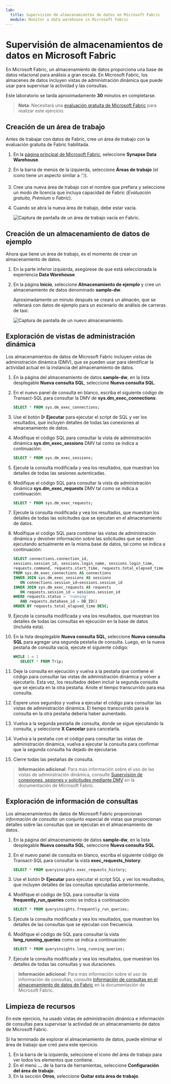 ```yaml
---
lab:
  title: Supervisión de almacenamientos de datos en Microsoft Fabric
  module: Monitor a data warehouse in Microsoft Fabric
---
```


# Supervisión de almacenamientos de datos en Microsoft Fabric

En Microsoft Fabric, un almacenamiento de datos proporciona una base de datos relacional para análisis a gran escala. En Microsoft Fabric, los almacenes de datos incluyen vistas de administración dinámica que puede usar para supervisar la actividad y las consultas.

Este laboratorio se tarda aproximadamente **30** minutos en completarse.

> **Nota**: Necesitará una [evaluación gratuita de Microsoft Fabric](https://learn.microsoft.com/fabric/get-started/fabric-trial) para realizar este ejercicio.

## Creación de un área de trabajo

Antes de trabajar con datos de Fabric, cree un área de trabajo con la evaluación gratuita de Fabric habilitada.

1. En la [página principal de Microsoft Fabric](https://app.fabric.microsoft.com), seleccione **Synapse Data Warehouse**.
1. En la barra de menús de la izquierda, seleccione **Áreas de trabajo** (el icono tiene un aspecto similar a &#128455;).
1. Cree una nueva área de trabajo con el nombre que prefiera y seleccione un modo de licencia que incluya capacidad de Fabric (*Evaluación gratuita*, *Prémium* o *Fabric*).
1. Cuando se abra la nueva área de trabajo, debe estar vacía.

    ![Captura de pantalla de un área de trabajo vacía en Fabric.](./Images/new-workspace.png)

## Creación de un almacenamiento de datos de ejemplo

Ahora que tiene un área de trabajo, es el momento de crear un almacenamiento de datos.

1. En la parte inferior izquierda, asegúrese de que está seleccionada la experiencia **Data Warehouse**.
1. En la página **Inicio**, seleccione **Almacenamiento de ejemplo** y cree un almacenamiento de datos denominado **sample-dw**.

    Aproximadamente un minuto después se creará un almacén, que se rellenará con datos de ejemplo para un escenario de análisis de carreras de taxi.

    ![Captura de pantalla de un nuevo almacenamiento.](./Images/sample-data-warehouse.png)

## Exploración de vistas de administración dinámica

Los almacenamientos de datos de Microsoft Fabric incluyen vistas de administración dinámica (DMV), que se pueden usar para identificar la actividad actual en la instancia del almacenamiento de datos.

1. En la página del almacenamiento de datos **sample-dw**, en la lista desplegable **Nueva consulta SQL**, seleccione **Nueva consulta SQL**.
1. En el nuevo panel de consulta en blanco, escriba el siguiente código de Transact-SQL para consultar la DMV de **sys.dm_exec_connections**:

    ```sql
   SELECT * FROM sys.dm_exec_connections;
    ```

1. Use el botón **&#9655; Ejecutar** para ejecutar el script de SQL y ver los resultados, que incluyen detalles de todas las conexiones al almacenamiento de datos.
1. Modifique el código SQL para consultar la vista de administración dinámica **sys.dm_exec_sessions** DMV tal como se indica a continuación:

    ```sql
   SELECT * FROM sys.dm_exec_sessions;
    ```

1. Ejecute la consulta modificada y vea los resultados, que muestran los detalles de todas las sesiones autenticadas.
1. Modifique el código SQL para consultar la vista de administración dinámica **sys.dm_exec_requests** DMV tal como se indica a continuación:

    ```sql
   SELECT * FROM sys.dm_exec_requests;
    ```

1. Ejecute la consulta modificada y vea los resultados, que muestran los detalles de todas las solicitudes que se ejecutan en el almacenamiento de datos.
1. Modifique el código SQL para combinar las vistas de administración dinámica y devolver información sobre las solicitudes que se están ejecutando actualmente en la misma base de datos, tal como se indica a continuación:

    ```sql
   SELECT connections.connection_id,
    sessions.session_id, sessions.login_name, sessions.login_time,
    requests.command, requests.start_time, requests.total_elapsed_time
   FROM sys.dm_exec_connections AS connections
   INNER JOIN sys.dm_exec_sessions AS sessions
       ON connections.session_id=sessions.session_id
   INNER JOIN sys.dm_exec_requests AS requests
       ON requests.session_id = sessions.session_id
   WHERE requests.status = 'running'
       AND requests.database_id = DB_ID()
   ORDER BY requests.total_elapsed_time DESC;
    ```

1. Ejecute la consulta modificada y vea los resultados, que muestran los detalles de todas las consultas en ejecución en la base de datos (incluida esta).
1. En la lista desplegable **Nueva consulta SQL**, seleccione **Nueva consulta SQL** para agregar una segunda pestaña de consulta. Luego, en la nueva pestaña de consulta vacía, ejecute el siguiente código:

    ```sql
   WHILE 1 = 1
       SELECT * FROM Trip;
    ```

1. Deje la consulta en ejecución y vuelva a la pestaña que contiene el código para consultar las vistas de administración dinámica y volver a ejecutarlo. Esta vez, los resultados deben incluir la segunda consulta que se ejecuta en la otra pestaña. Anote el tiempo transcurrido para esa consulta.
1. Espere unos segundos y vuelva a ejecutar el código para consultar las vistas de administración dinámica. El tiempo transcurrido para la consulta en la otra pestaña debería haber aumentado.
1. Vuelva a la segunda pestaña de consulta, donde se sigue ejecutando la consulta, y seleccione **X Cancelar** para cancelarla.
1. Vuelva a la pestaña con el código para consultar las vistas de administración dinámica, vuelva a ejecutar la consulta para confirmar que la segunda consulta ha dejado de ejecutarse.
1. Cierre todas las pestañas de consulta.

> **Información adicional**: Para más información sobre el uso de las vistas de administración dinámica, consulte [Supervisión de conexiones, sesiones y solicitudes mediante DMV](https://learn.microsoft.com/fabric/data-warehouse/monitor-using-dmv) en la documentación de Microsoft Fabric.

## Exploración de información de consultas

Los almacenamientos de datos de Microsoft Fabric proporcionan *información de consulta*: un conjunto especial de vistas que proporcionan detalles sobre las consultas que se ejecutan en el almacenamiento de datos.

1. En la página del almacenamiento de datos **sample-dw**, en la lista desplegable **Nueva consulta SQL**, seleccione **Nueva consulta SQL**.
1. En el nuevo panel de consulta en blanco, escriba el siguiente código de Transact-SQL para consultar la vista **exec_requests_history**:

    ```sql
   SELECT * FROM queryinsights.exec_requests_history;
    ```

1. Use el botón **&#9655; Ejecutar** para ejecutar el script SQL y ver los resultados, que incluyen detalles de las consultas ejecutadas anteriormente.
1. Modifique el código de SQL para consultar la vista **frequently_run_queries** como se indica a continuación:

    ```sql
   SELECT * FROM queryinsights.frequently_run_queries;
    ```

1. Ejecute la consulta modificada y vea los resultados, que muestran los detalles de las consultas que se ejecutan con frecuencia.
1. Modifique el código de SQL para consultar la vista **long_running_queries** como se indica a continuación:

    ```sql
   SELECT * FROM queryinsights.long_running_queries;
    ```

1. Ejecute la consulta modificada y vea los resultados, que muestran los detalles de todas las consultas y sus duraciones.

> **Información adicional**: Para más información sobre el uso de información de consultas, consulte [Información de consultas en el almacenamiento de datos de Fabric](https://learn.microsoft.com/fabric/data-warehouse/query-insights) en la documentación de Microsoft Fabric.


## Limpieza de recursos

En este ejercicio, ha usado vistas de administración dinámica e información de consultas para supervisar la actividad de un almacenamiento de datos de Microsoft Fabric.

Si ha terminado de explorar el almacenamiento de datos, puede eliminar el área de trabajo que creó para este ejercicio.

1. En la barra de la izquierda, seleccione el icono del área de trabajo para ver todos los elementos que contiene.
2. En el menú **...** de la barra de herramientas, seleccione **Configuración del área de trabajo**.
3. En la sección **Otros**, seleccione **Quitar esta área de trabajo**.
